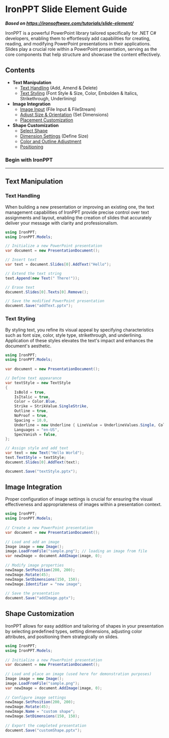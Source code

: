 # IronPPT Slide Element Guide

***Based on <https://ironsoftware.com/tutorials/slide-element/>***


IronPPT is a powerful PowerPoint library tailored specifically for .NET C# developers, enabling them to effortlessly add capabilities for creating, reading, and modifying PowerPoint presentations in their applications. Slides play a crucial role within a PowerPoint presentation, serving as the core components that help structure and showcase the content effectively.

## Contents

- **Text Manipulation**
  - [Text Handling](#anchor-text-content) (Add, Amend & Delete)
  - [Text Styling](#anchor-set-styling) (Font Style & Size, Color, Embolden & Italics, Strikethrough, Underlining)
- **Image Integration**
  - [Image Input](#anchor-add-images) (File Input & FileStream)
  - [Adjust Size & Orientation](#anchor-add-images) (Set Dimensions)
  - [Placement Customization](#anchor-add-images)
- **Shape Customization**
  - [Select Shape](#anchor-add-shapes)
  - [Dimension Settings](#anchor-add-shapes) (Define Size)
  - [Color and Outline Adjustment](#anchor-add-shapes)
  - [Positioning](#anchor-add-shapes)

<h3>Begin with IronPPT</h3>
  
------------------

## Text Manipulation

### Text Handling

When building a new presentation or improving an existing one, the text management capabilities of IronPPT provide precise control over text assignments and layout, enabling the creation of slides that accurately deliver your message with clarity and professionalism.

```cs
using IronPPT;
using IronPPT.Models;

// Initialize a new PowerPoint presentation
var document = new PresentationDocument();

// Insert text
var text = document.Slides[0].AddText("Hello");

// Extend the text string
text.Append(new Text(" There!"));

// Erase text
document.Slides[0].Texts[0].Remove();

// Save the modified PowerPoint presentation
document.Save("addText.pptx");
```

### Text Styling

By styling text, you refine its visual appeal by specifying characteristics such as font size, color, style type, strikethrough, and underlining. Application of these styles elevates the text's impact and enhances the document's aesthetic.

```cs
using IronPPT;
using IronPPT.Models;
 
var document = new PresentationDocument();

// Define text appearance
var textStyle = new TextStyle
{
    IsBold = true,
    IsItalic = true,
    Color = Color.Blue,
    Strike = StrikValue.SingleStrike,
    Outline = true,
    NoProof = true,
    Spacing = 10.0,
    Underline = new Underline { LineValue = UnderlineValues.Single, Color = Color.Red },
    Languages = "en-US",
    SpecVanish = false,
};

// Assign style and add text
var text = new Text("Hello World");
text.TextStyle = textStyle;
document.Slides[0].AddText(text);

document.Save("textStyle.pptx");
```

## Image Integration

Proper configuration of image settings is crucial for ensuring the visual effectiveness and appropriateness of images within a presentation context.

```cs
using IronPPT;
using IronPPT.Models;
 
// Create a new PowerPoint presentation
var document = new PresentationDocument();
 
// Load and add an image
Image image = new Image();
image.LoadFromFile("sample.png"); // loading an image from file
var newImage = document.AddImage(image, 0);
 
// Modify image properties
newImage.SetPosition(200, 200);
newImage.Rotate(45);
newImage.SetDimensions(150, 150);
newImage.Identifier = "new image";
 
// Save the presentation
document.Save("addImage.pptx");
```

## Shape Customization

IronPPT allows for easy addition and tailoring of shapes in your presentation by selecting predefined types, setting dimensions, adjusting color attributes, and positioning them strategically on slides.

```cs
using IronPPT;
using IronPPT.Models;
 
// Initialize a new PowerPoint presentation
var document = new PresentationDocument();
 
// Load and place an image (used here for demonstration purposes)
Image image = new Image();
image.LoadFromFile("sample.png");
var newImage = document.AddImage(image, 0);
 
// Configure image settings
newImage.SetPosition(200, 200);
newImage.Rotate(45);
newImage.Name = "custom shape";
newImage.SetDimensions(150, 150);
 
// Export the completed presentation
document.Save("customShape.pptx");
```